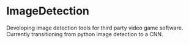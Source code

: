# ImageDetection
Developing image detection tools for third party video game software. Currently transitioning from python image detection to a CNN. 
